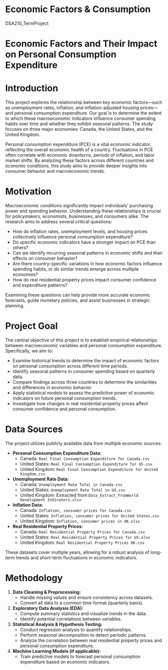 # Economic Factors & Consumption
DSA210_TermProject
# Economic Factors and Their Impact on Personal Consumption Expenditure

# Introduction
This project explores the relationship between key economic factors—such as unemployment rates, inflation, and inflation-adjusted housing prices—and personal consumption expenditure. Our goal is to determine the extent to which these macroeconomic indicators influence consumer spending habits over time and whether they exhibit seasonal patterns. The study focuses on three major economies: Canada, the United States, and the United Kingdom.

Personal consumption expenditure (PCE) is a vital economic indicator, reflecting the overall economic health of a country. Fluctuations in PCE often correlate with economic downturns, periods of inflation, and labor market shifts. By analyzing these factors across different countries and economic conditions, this study aims to provide deeper insights into consumer behavior and macroeconomic trends.

# Motivation
Macroeconomic conditions significantly impact individuals' purchasing power and spending behavior. Understanding these relationships is crucial for policymakers, economists, businesses, and consumers alike. The research aims to address several critical questions:
- How do inflation rates, unemployment levels, and housing prices collectively influence personal consumption expenditure?
- Do specific economic indicators have a stronger impact on PCE than others?
- Can we identify recurring seasonal patterns in economic shifts and their effects on consumer behavior?
- Are there country-specific variations in how economic factors influence spending habits, or do similar trends emerge across multiple economies?
- How do real residential property prices impact consumer confidence and expenditure patterns?

Examining these questions can help provide more accurate economic forecasts, guide monetary policies, and assist businesses in strategic planning.

# Project Goal
The central objective of this project is to establish empirical relationships between macroeconomic variables and personal consumption expenditure. Specifically, we aim to:
- Examine historical trends to determine the impact of economic factors on personal consumption across different time periods.
- Identify seasonal patterns in consumer spending based on quarterly data.
- Compare findings across three countries to determine the similarities and differences in economic behavior.
- Apply statistical models to assess the predictive power of economic indicators on future personal consumption trends.
- Investigate how changes in real residential property prices affect consumer confidence and personal consumption.

# Data Sources
The project utilizes publicly available data from multiple economic sources:
- **Personal Consumption Expenditure Data:**
  - Canada: `Real Final Consumption Expenditure for Canada.csv`
  - United States: `Real Final Consumption Expenditure for US.csv`
  - United Kingdom: `Real Final Consumption Expenditure for United Kingdom.csv`
- **Unemployment Rate Data:**
  - Canada: `Unemployment Rate Total in Canada.csv`
  - United States: `Unemployment Rate Total in US.csv`
  - United Kingdom: Extracted from `Data_Extract_FromWorld Development Indicators.xlsx`
- **Inflation Data:**
  - Canada: `Inflation, consumer prices for Canada.csv`
  - United States: `Inflation, consumer prices for United States.csv`
  - United Kingdom: `Inflation, consumer prices in UK.xlsx`
- **Real Residential Property Prices:**
  - Canada: `Real Residential Property Prices for Canada.csv`
  - United States: `Real Residential Property Prices for US.xlsx`
  - United Kingdom: `Real Residential Property Prices UK.csv`

These datasets cover multiple years, allowing for a robust analysis of long-term trends and short-term fluctuations in economic indicators.

# Methodology
1. **Data Cleaning & Preprocessing:**
   - Handle missing values and ensure consistency across datasets.
   - Convert all data to a common time format (quarterly basis).
2. **Exploratory Data Analysis (EDA):**
   - Compute summary statistics and visualize trends in the data.
   - Identify potential correlations between variables.
3. **Statistical Analysis & Hypothesis Testing:**
   - Conduct regression analysis to quantify relationships.
   - Perform seasonal decomposition to detect periodic patterns.
   - Analyze the correlation between real residential property prices and personal consumption expenditure.
4. **Machine Learning Models (if applicable):**
   - Train predictive models to forecast personal consumption expenditure based on economic indicators.

